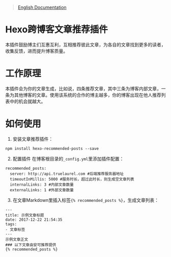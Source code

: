 > [English Documentation]()

# Hexo跨博客文章推荐插件
本插件鼓励博主们互惠互利，互相推荐彼此文章，为各自的文章找到更多的读者，收集反馈，进而提升博客质量。

# 工作原理
本插件会为你的文章生成，比如说，四条推荐文章，其中三条为博客内部文章，一条为其他博客的文章。使用该系统的合作的博主越多，你的博客出现在他人推荐列表中的机会就越大。

# 如何使用
1. 安装文章推荐插件：
```
npm install hexo-recommended-posts --save
```
2. 配置插件
在博客根目录的`_config.yml`里添加插件配置：
```
recommended_posts:
  server: http://api.truelaurel.com #后端推荐服务器地址
  timeoutInMillis: 5000 #服务时长，超过此时长，则生成空文章列表
  internalLinks: 3 #内部文章数量
  externalLinks: 1 #外部文章数量
```

3. 在文章Markdown里插入标签`{% recommended_posts %}`，生成文章列表：
```
---
title: 示例文章标题
date: 2017-12-22 21:54:35
tags:
- 文章标签
---
示例文章正文
### 以下文章由安可推荐提供
{% recommended_posts %}
```
